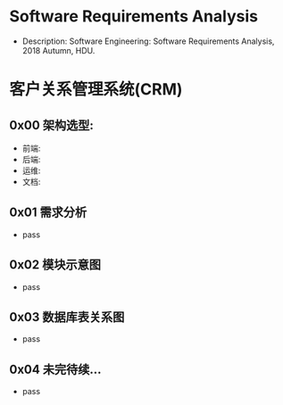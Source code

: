 # Software Requirements Analysis  
* Description: Software Engineering: Software Requirements Analysis, 2018 Autumn, HDU.  

# 客户关系管理系统(CRM)  
## 0x00 架构选型:  
* 前端:  
* 后端:  
* 运维:  
* 文档:  

## 0x01 需求分析  
* pass  

## 0x02 模块示意图  
* pass  

## 0x03 数据库表关系图  
* pass  

## 0x04 未完待续...
* pass